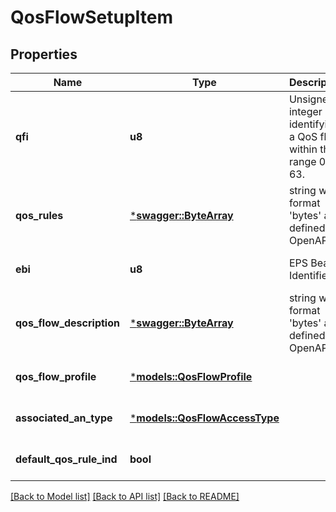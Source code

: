 # QosFlowSetupItem

## Properties
Name | Type | Description | Notes
------------ | ------------- | ------------- | -------------
**qfi** | **u8** | Unsigned integer identifying a QoS flow, within the range 0 to 63. | 
**qos_rules** | [***swagger::ByteArray**](ByteArray.md) | string with format 'bytes' as defined in OpenAPI | 
**ebi** | **u8** | EPS Bearer Identifier | [optional] [default to None]
**qos_flow_description** | [***swagger::ByteArray**](ByteArray.md) | string with format 'bytes' as defined in OpenAPI | [optional] [default to None]
**qos_flow_profile** | [***models::QosFlowProfile**](QosFlowProfile.md) |  | [optional] [default to None]
**associated_an_type** | [***models::QosFlowAccessType**](QosFlowAccessType.md) |  | [optional] [default to None]
**default_qos_rule_ind** | **bool** |  | [optional] [default to None]

[[Back to Model list]](../README.md#documentation-for-models) [[Back to API list]](../README.md#documentation-for-api-endpoints) [[Back to README]](../README.md)


